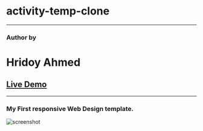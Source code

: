 # activity-temp-clone
<hr/>
<h3>Author by</h3>
<h1>Hridoy Ahmed</h1>
<h2><a href="">Live Demo</a></h2>
<hr/>
<h3>My First responsive Web Design template.</h3>
<img src="" alt="screenshot"> 
